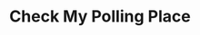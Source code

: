 ---
title: "Check My Polling Place"
published: true
weight: 0
section: my-polling-place
priority: Minor
---
